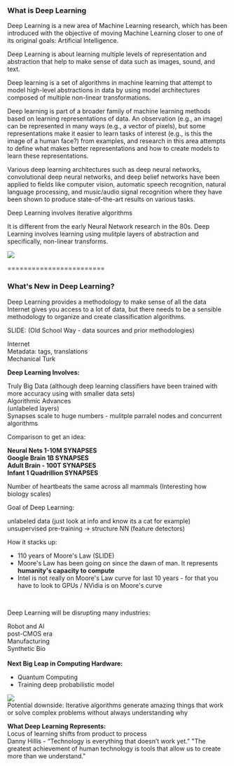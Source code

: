<h3>What is Deep Learning</h3>

Deep Learning is a new area of Machine Learning research, which has been introduced with the objective of moving Machine Learning closer to one of its original goals: Artificial Intelligence.

Deep Learning is about learning multiple levels of representation and abstraction that help to make sense of data such as images, sound, and text.

Deep learning is a set of algorithms in machine learning that attempt to model high-level abstractions in data by using model architectures composed of multiple non-linear transformations.

Deep learning is part of a broader family of machine learning methods based on learning representations of data. An observation (e.g., an image) can be represented in many ways (e.g., a vector of pixels), but some representations make it easier to learn tasks of interest (e.g., is this the image of a human face?) from examples, and research in this area attempts to define what makes better representations and how to create models to learn these representations.

Various deep learning architectures such as deep neural networks, convolutional deep neural networks, and deep belief networks have been applied to fields like computer vision, automatic speech recognition, natural language processing, and music/audio signal recognition where they have been shown to produce state-of-the-art results on various tasks.

Deep Learning involves iterative algorithms

It is different from the early Neural Network research in the 80s. Deep Learning involves learning using mulitple layers of abstraction and specifically, non-linear transforms.

<img src="http://i.imgur.com/P6rn9le.jpg">

========================

<h3>What's New in Deep Learning?</h3>

Deep Learning provides a methodology to make sense of all the data 
Internet gives you access to a lot of data, but there needs to be a sensible methodology to organize and create classification algorithms.

SLIDE: (Old School Way - data sources and prior methodologies)

Internet<br>
Metadata: tags, translations<br>
Mechanical Turk<br>

<b>Deep Learning Involves:<br></b>

Truly Big Data (although deep learning classifiers have been trained with more accuracy using with smaller data sets)<br>
Algorithmic Advances <br>
(unlabeled layers) <br>
Synapses scale to huge numbers - mulitple parralel nodes and concurrent algorithms<br>

Comparison to get an idea:<br>

<b>Neural Nets 1-10M SYNAPSES<br>
Google Brain 1B SYNAPSES<br>
Adult Brain - 100T SYNAPSES<br>
Infant 1 Quadrillion SYNAPSES<br></b>

Number of heartbeats the same across all mammals (Interesting how biology scales)<br>

Goal of Deep Learning:<br>

unlabeled data (just look at info and know its a cat for example)<br>
unsupervised pre-training -> structure NN (feature detectors) <br>

How it stacks up:<br>
* 110 years of Moore's Law (SLIDE)<br>
* Moore's Law has been going on since the dawn of man. It represents <b>humanity's capacity to compute</b><br>
* Intel is not really on Moore's Law curve for last 10 years - for that you have to look to GPUs / NVidia is on Moore's curve<br>
<br>

Deep Learning will be disrupting many industries:<br>

Robot and AI <br>
post-CMOS era <br>
Manufacturing <br>
Synthetic Bio <br>
<br>
<b>Next Big Leap in Computing Hardware:<br></b>

* Quantum Computing 
* Training deep probabilistic model 

<img src="http://i.imgur.com/E7cTT0I.jpg">
<br>
Potential downside: Iterative algorithms generate amazing things that work or solve complex problems without always understanding why<br>

<b>What Deep Learning Represents:<br></b>
Locus of learning shifts from product to process<br>
Danny Hillis - “Technology is everything that doesn’t work yet.” "The greatest achievement of human technology is tools that allow us to create more than we understand."<br>


